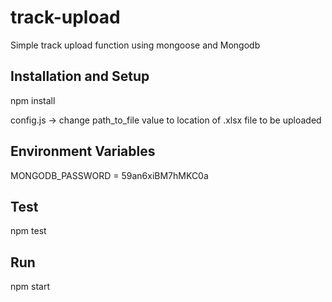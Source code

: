 # track-upload

Simple track upload function using mongoose and Mongodb

## Installation and Setup

npm install

config.js -> 
    change path_to_file value to location of .xlsx file to be uploaded

## Environment Variables

MONGODB_PASSWORD = 59an6xiBM7hMKC0a

## Test

npm test

## Run

npm start


